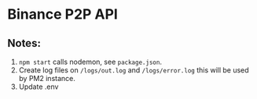 # Binance P2P API

## Notes:

1. `npm start` calls nodemon, see `package.json`.
2. Create log files on `/logs/out.log` and `/logs/error.log` this will be used by PM2 instance.
3. Update .env